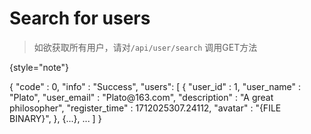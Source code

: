 # Search for users

> 如欲获取所有用户，请对`/api/user/search` 调用GET方法
>
{style="note"}

<api-endpoint openapi-path="../cotalk.yaml" endpoint="/api/user/search/{search_text}" method="GET">

<response type="200">
<sample>
{
    "code" : 0,
    "info" : "Success",
    "users": [
        {
            "user_id" : 1,
            "user_name" : "Plato",
            "user_email" : "Plato@163.com",
            "description" : "A great philosopher",
            "register_time" : 1712025307.24112,
            "avatar" : "{FILE BINARY}",
        },
        {...},
        ...
    ]
}
</sample>
</response>

</api-endpoint>